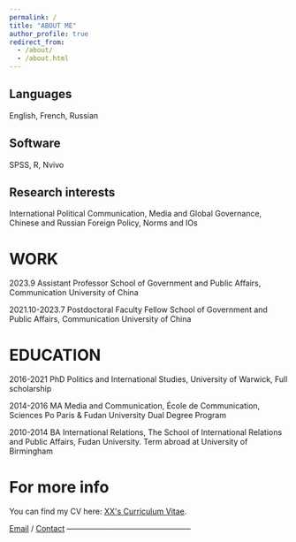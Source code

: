 ```yaml
---
permalink: /
title: "ABOUT ME"
author_profile: true
redirect_from: 
  - /about/
  - /about.html
---
```



Languages
------
English, French, Russian

Software
------
SPSS, R, Nvivo

Research interests
------
International Political Communication, Media and Global Governance, Chinese and Russian Foreign Policy, Norms and IOs

WORK
======
2023.9   Assistant Professor 
School of Government and Public Affairs, Communication University of China 

2021.10-2023.7  Postdoctoral Faculty Fellow 
School of Government and Public Affairs, Communication University of China 

EDUCATION
======
2016-2021  PhD
Politics and International Studies, University of Warwick, Full scholarship

2014-2016  MA
Media and Communication, École de Communication, Sciences Po Paris & Fudan University Dual Degree Program

2010-2014  BA
International Relations, The School of International Relations and Public Affairs, Fudan University. Term abroad at University of Birmingham

For more info
======
You can find my CV here: [XX's Curriculum Vitae](../assets/Curriculum_Vitae.pdf).

[Email](changzhang@cuc.edu.cn ) / [Contact](+86-19502140553)
————————————————
